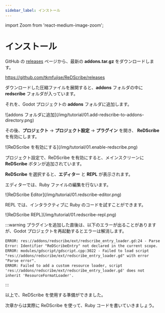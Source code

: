 ```yaml
---
sidebar_label: インストール
---
```

import Zoom from 'react-medium-image-zoom';

# インストール

GitHub の [releases](https://github.com/tkmfujise/ReDScribe/releases) ページから、最新の **addons.tar.gz** をダウンロードします。

https://github.com/tkmfujise/ReDScribe/releases

ダウンロードした圧縮ファイルを展開すると、**addons** フォルダの中に **redscribe** フォルダが入っています。

それを、Godot プロジェクトの **addons** フォルダに追加します。

<Zoom>
![addons フォルダに追加](/img/tutorial/01.add-redscribe-to-addons-directory.png)
</Zoom>

その後、**プロジェクト** → **プロジェクト設定** → **プラグイン** を開き、
**ReDScribe** を有効にします。

<Zoom>
![ReDScribe を有効にする](/img/tutorial/01.enable-redscribe.png)
</Zoom>

プロジェクト設定で、ReDScribe を有効にすると、メインスクリーンに **ReDScribe** ボタンが追加されています。

**ReDScribe** を選択すると、**エディター** と **REPL** が表示されます。

エディターでは、Ruby ファイルの編集を行ないます。

<Zoom>
![ReDScribe Editor](/img/tutorial/01.redscribe-editor.png)
</Zoom>

REPL では、インタラクティブに Ruby のコードを試すことができます。

<Zoom>
![ReDScribe REPL](/img/tutorial/01.redscribe-repl.png)
</Zoom>


:::warning
プラグインを追加した直後は、以下のエラーが出ることがありますが、Godot プロジェクトを再起動するとエラーは解消します。
```
ERROR: res://addons/redscribe/ext/redscribe_entry_loader.gd:24 - Parse Error: Identifier "ReDScribeEntry" not declared in the current scope.
ERROR: modules/gdscript/gdscript.cpp:3022 - Failed to load script "res://addons/redscribe/ext/redscribe_entry_loader.gd" with error "Parse error".
ERROR: Failed to add a custom resource loader, script 'res://addons/redscribe/ext/redscribe_entry_loader.gd' does not inherit 'ResourceFormatLoader'.
```
:::

以上で、ReDScribe を使用する準備ができました。

次章からは実際に ReDScribe を使って、Ruby コードを書いていきましょう。
